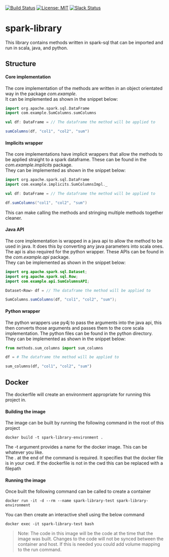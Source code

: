 [![Build Status](https://travis-ci.org/treilly94/spark-library.svg?branch=master)](https://travis-ci.org/treilly94/spark-library)
[![License: MIT](https://img.shields.io/badge/License-MIT-yellow.svg)](https://opensource.org/licenses/MIT)
[![Slack Status](https://img.shields.io/badge/slack-online-purple.svg)](https://spark-library.slack.com/)
# spark-library
This library contains methods written in spark-sql that can be imported and run in scala, java, and python.

## Structure
#### Core implementation
The core implementation of the methods are written in an object orientated way in the package *com.example*.  
It can be implemented as shown in the snippet below:  
```scala
import org.apache.spark.sql.DataFrame
import com.example.SumColumns.sumColumns

val df: DataFrame = // The dataframe the method will be applied to 

sumColumns(df, "col1", "col2", "sum")

```

#### Implicits wrapper
The core implementations have implicit wrappers that allow the methods to be applied straight to a spark dataframe. 
These can be found in the *com.example.implicits* package.  
They can be implemented as shown in the snippet below: 
```scala
import org.apache.spark.sql.DataFrame
import com.example.implicits.SumColumnsImpl._

val df: DataFrame = // The dataframe the method will be applied to 

df.sumColumns("col1", "col2", "sum")

```
This can make calling the methods and stringing multiple methods together cleaner.

#### Java API
The core implementation is wrapped in a java api to allow the method to be used in java. It does this by converting any 
java parameters into scala ones. The api is also required for the python wrapper. 
These APIs can be found in the *com.example.api* package.  
They can be implemented as shown in the snippet below: 
```java
import org.apache.spark.sql.Dataset;
import org.apache.spark.sql.Row;
import com.example.api.SumColumnsAPI;

Dataset<Row> df = // The dataframe the method will be applied to 

SumColumns.sumColumns(df, "col1", "col2", "sum");

```

#### Python wrapper
The python wrappers use py4j to pass the arguments into the java api, this then converts those arguments and passes 
them to the core scala implementation. The python files can be found in the python directory.  
They can be implemented as shown in the snippet below: 
```python
from methods.sum_columns import sum_columns

df = # The dataframe the method will be applied to 

sum_columns(df, "col1", "col2", "sum")

```

## Docker 
The dockerfile will create an environment appropriate for running this project in.
#### Building the image
The image can be built by running the following command in the root of this project
```
docker build -t spark-library-environment .
```
The -t argument provides a name for the docker image. This can be whatever you like.  
The . at the end of the command is required. It specifies that the docker file is in your cwd. If the dockerfile is not 
in the cwd this can be replaced with a filepath

#### Running the image
Once built the following command can be called to create a container 
```
docker run -it -d --rm --name spark-library-test spark-library-environment
```
You can then create an interactive shell using the below command
```
docker exec -it spark-library-test bash
```

> Note: The code in this image will be the code at the time that the image was built. Changes to the code will not be 
> synced between the container and host. If this is needed you could add volume mapping to the run command.
